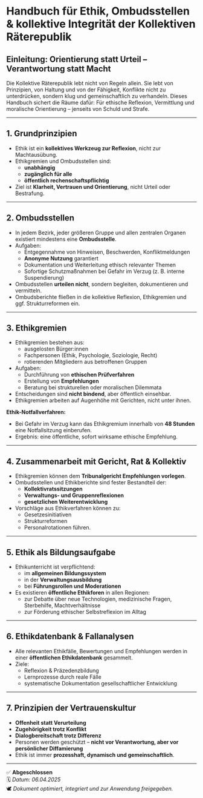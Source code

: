 # Handbuch für Ethik, Ombudsstellen & kollektive Integrität der Kollektiven Räterepublik

## Einleitung: Orientierung statt Urteil – Verantwortung statt Macht

Die Kollektive Räterepublik lebt nicht von Regeln allein. Sie lebt von Prinzipien, von Haltung und von der Fähigkeit, Konflikte nicht zu unterdrücken, sondern klug und gemeinschaftlich zu verhandeln. Dieses Handbuch sichert die Räume dafür: Für ethische Reflexion, Vermittlung und moralische Orientierung – jenseits von Schuld und Strafe.

---

## 1. Grundprinzipien

- Ethik ist ein **kollektives Werkzeug zur Reflexion**, nicht zur Machtausübung.
- Ethikgremien und Ombudsstellen sind:
  - **unabhängig**
  - **zugänglich für alle**
  - **öffentlich rechenschaftspflichtig**
- Ziel ist **Klarheit, Vertrauen und Orientierung**, nicht Urteil oder Bestrafung.

---

## 2. Ombudsstellen

- In jedem Bezirk, jeder größeren Gruppe und allen zentralen Organen existiert mindestens eine **Ombudsstelle**.
- Aufgaben:
  - Entgegennahme von Hinweisen, Beschwerden, Konfliktmeldungen
  - **Anonyme Nutzung** garantiert
  - Dokumentation und Weiterleitung ethisch relevanter Themen
  - Sofortige Schutzmaßnahmen bei Gefahr im Verzug (z. B. interne Suspendierung)
- Ombudsstellen **urteilen nicht**, sondern begleiten, dokumentieren und vermitteln.
- Ombudsberichte fließen in die kollektive Reflexion, Ethikgremien und ggf. Strukturreformen ein.

---

## 3. Ethikgremien

- Ethikgremien bestehen aus:
  - ausgelosten Bürger:innen
  - Fachpersonen (Ethik, Psychologie, Soziologie, Recht)
  - rotierenden Mitgliedern aus betroffenen Gruppen
- Aufgaben:
  - Durchführung von **ethischen Prüfverfahren**
  - Erstellung von **Empfehlungen**
  - Beratung bei strukturellen oder moralischen Dilemmata
- Entscheidungen sind **nicht bindend**, aber öffentlich einsehbar.
- Ethikgremien arbeiten auf Augenhöhe mit Gerichten, nicht unter ihnen.

**Ethik-Notfallverfahren:**
- Bei Gefahr im Verzug kann das Ethikgremium innerhalb von **48 Stunden** eine Notfallsitzung einberufen.
- Ergebnis: eine öffentliche, sofort wirksame ethische Empfehlung.

---

## 4. Zusammenarbeit mit Gericht, Rat & Kollektiv

- Ethikgremien können dem **Tribunalgericht Empfehlungen vorlegen**.
- Ombudsstellen und Ethikberichte sind fester Bestandteil der:
  - **Kollektivratssitzungen**
  - **Verwaltungs- und Gruppenreflexionen**
  - **gesetzlichen Weiterentwicklung**
- Vorschläge aus Ethikverfahren können zu:
  - Gesetzesinitiativen
  - Strukturreformen
  - Personalrotationen
  führen.

---

## 5. Ethik als Bildungsaufgabe

- Ethikunterricht ist verpflichtend:
  - im **allgemeinen Bildungssystem**
  - in der **Verwaltungsausbildung**
  - bei **Führungsrollen und Moderationen**
- Es existieren **öffentliche Ethikforen** in allen Regionen:
  - zur Debatte über neue Technologien, medizinische Fragen, Sterbehilfe, Machtverhältnisse
  - zur Förderung ethischer Selbstreflexion im Alltag

---

## 6. Ethikdatenbank & Fallanalysen

- Alle relevanten Ethikfälle, Bewertungen und Empfehlungen werden in einer **öffentlichen Ethikdatenbank** gesammelt.
- Ziele:
  - Reflexion & Präzedenzbildung
  - Lernprozesse durch reale Fälle
  - systematische Dokumentation gesellschaftlicher Entwicklung

---

## 7. Prinzipien der Vertrauenskultur

- **Offenheit statt Verurteilung**
- **Zugehörigkeit trotz Konflikt**
- **Dialogbereitschaft trotz Differenz**
- Personen werden geschützt – **nicht vor Verantwortung, aber vor persönlicher Diffamierung**
- Ethik ist immer **prozesshaft, dynamisch und gemeinschaftlich**.

---

✅ **Abgeschlossen**  
🗓️ *Datum: 06.04.2025*  
🕊️ *Dokument optimiert, integriert und zur Anwendung freigegeben.*
